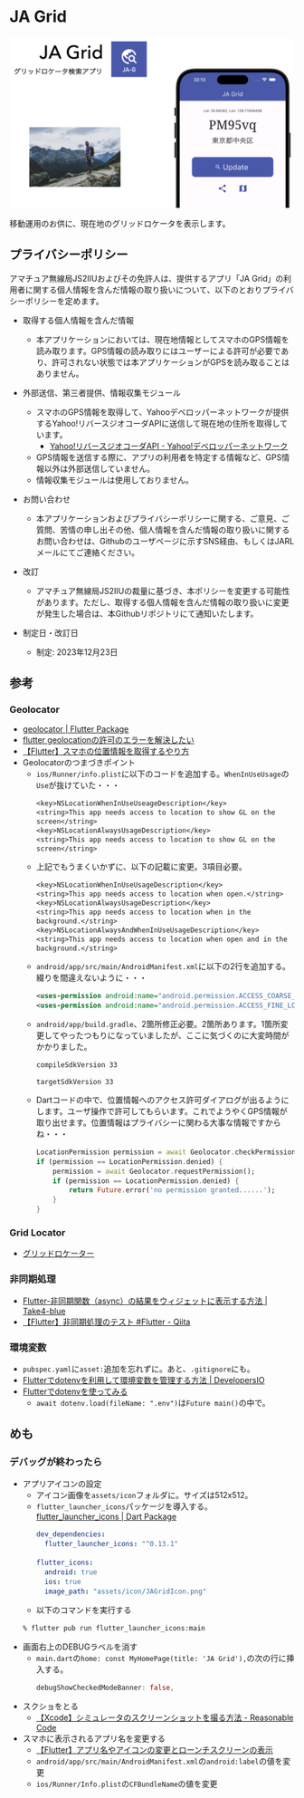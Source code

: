 # JA Grid

<img src="doc/JAGrid.png" width=500>

移動運用のお供に、現在地のグリッドロケータを表示します。

## プライバシーポリシー
アマチュア無線局JS2IIUおよびその免許人は、提供するアプリ「JA Grid」の利用者に関する個人情報を含んだ情報の取り扱いについて、以下のとおりプライバシーポリシーを定めます。

- 取得する個人情報を含んだ情報
  - 本アプリケーションにおいては、現在地情報としてスマホのGPS情報を読み取ります。GPS情報の読み取りにはユーザーによる許可が必要であり、許可されない状態では本アプリケーションがGPSを読み取ることはありません。

- 外部送信、第三者提供、情報収集モジュール
  - スマホのGPS情報を取得して、Yahooデベロッパーネットワークが提供するYahoo!リバースジオコーダAPIに送信して現在地の住所を取得しています。
    - [Yahoo!リバースジオコーダAPI - Yahoo!デベロッパーネットワーク](https://developer.yahoo.co.jp/webapi/map/openlocalplatform/v1/reversegeocoder.html)
  - GPS情報を送信する際に、アプリの利用者を特定する情報など、GPS情報以外は外部送信していません。
  - 情報収集モジュールは使用しておりません。

- お問い合わせ
  - 本アプリケーションおよびプライバシーポリシーに関する、ご意見、ご質問、苦情の申し出その他、個人情報を含んだ情報の取り扱いに関するお問い合わせは、Githubのユーザページに示すSNS経由、もしくはJARLメールにてご連絡ください。

- 改訂
  - アマチュア無線局JS2IIUの裁量に基づき、本ポリシーを変更する可能性があります。ただし、取得する個人情報を含んだ情報の取り扱いに変更が発生した場合は、本Githubリポジトリにて通知いたします。

- 制定日・改訂日
  - 制定: 2023年12月23日

## 参考
### Geolocator
- [geolocator | Flutter Package](https://pub.dev/packages/geolocator/example)
- [flutter geolocationの許可のエラーを解決したい](https://teratail.com/questions/376694)
- [【Flutter】スマホの位置情報を取得するやり方](https://zenn.dev/namioto/articles/3abb0ccf8d8fb6)
- Geolocatorのつまづきポイント
  - `ios/Runner/info.plist`に以下のコードを追加する。`WhenInUseUsage`の`Use`が抜けていた・・・
    ```shell
    <key>NSLocationWhenInUseUseageDescription</key>
	<string>This app needs access to location to show GL on the screen</string>
	<key>NSLocationAlwaysUsageDescription</key>
	<string>This app needs access to location to show GL on the screen</string>
    ```
  - 上記でもうまくいかずに、以下の記載に変更。3項目必要。
    ```shell
    <key>NSLocationWhenInUseUsageDescription</key>
    <string>This app needs access to location when open.</string>
    <key>NSLocationAlwaysUsageDescription</key>
    <string>This app needs access to location when in the background.</string>
    <key>NSLocationAlwaysAndWhenInUseUsageDescription</key>
    <string>This app needs access to location when open and in the background.</string>
    ```
  - `android/app/src/main/AndroidManifest.xml`に以下の2行を追加する。綴りを間違えないように・・・
    ```xml
    <uses-permission android:name="android.permission.ACCESS_COARSE_LOCATION" />
    <uses-permission android:name="android.permission.ACCESS_FINE_LOCATION" />
    ```
  - `android/app/build.gradle`、2箇所修正必要。2箇所あります。1箇所変更してやったつもりになっていましたが、ここに気づくのに大変時間がかかりました。
    ```shell
    compileSdkVersion 33
    ```
    ```shell
    targetSdkVersion 33
    ```
  - Dartコードの中で、位置情報へのアクセス許可ダイアログが出るようにします。ユーザ操作で許可してもらいます。これでようやくGPS情報が取り出せます。位置情報はプライバシーに関わる大事な情報ですからね・・・
    ```dart
    LocationPermission permission = await Geolocator.checkPermission();
    if (permission == LocationPermission.denied) {
        permission = await Geolocator.requestPermission();
        if (permission == LocationPermission.denied) {
            return Future.error('no permission granted......');
        }
    }
    ```

### Grid Locator
- [グリッドロケーター](https://www.jarl.org/Japanese/1_Tanoshimo/1-2_Award/gl.htm)

### 非同期処理
- [Flutter-非同期関数（async）の結果をウィジェットに表示する方法 | Take4-blue](https://take4-blue.com/program/flutter-%E9%9D%9E%E5%90%8C%E6%9C%9F%E9%96%A2%E6%95%B0async%E3%81%AE%E7%B5%90%E6%9E%9C%E3%82%92%E3%82%A6%E3%82%A3%E3%82%B8%E3%82%A7%E3%83%83%E3%83%88%E3%81%AB%E8%A1%A8%E7%A4%BA%E3%81%99%E3%82%8B/)
- [【Flutter】非同期処理のテスト #Flutter - Qiita](https://qiita.com/Seo-4d696b75/items/b677999b4a82fcda11dd)

### 環境変数
- `pubspec.yaml`に`asset:`追加を忘れずに。あと、`.gitignore`にも。
- [Flutterでdotenvを利用して環境変数を管理する方法 | DevelopersIO](https://dev.classmethod.jp/articles/flutter-dotenv/)
- [Flutterでdotenvを使ってみる](https://zenn.dev/someone7140/articles/2d0d65704a5b1e)
  - `await dotenv.load(fileName: ".env")`は`Future main()`の中で。

## めも
### デバッグが終わったら
- アプリアイコンの設定
    - アイコン画像を`assets/icon`フォルダに。サイズは512x512。
    - `flutter_launcher_icons`パッケージを導入する。[flutter_launcher_icons | Dart Package](https://pub.dev/packages/flutter_launcher_icons)
      ```yaml
      dev_dependencies:
        flutter_launcher_icons: "^0.13.1"

      flutter_icons:
        android: true
        ios: true
        image_path: "assets/icon/JAGridIcon.png"
      ```
    - 以下のコマンドを実行する
    ```sh
    % flutter pub run flutter_launcher_icons:main
    ```
- 画面右上のDEBUGラベルを消す
  - `main.dart`の`home: const MyHomePage(title: 'JA Grid'),`の次の行に挿入する。
    ```dart
    debugShowCheckedModeBanner: false,
    ```
- スクショをとる
  - [【Xcode】シミュレータのスクリーンショットを撮る方法 - Reasonable Code](https://reasonable-code.com/xcode-simulator-screenshot/)
- スマホに表示されるアプリ名を変更する
  - [【Flutter】アプリ名やアイコンの変更とローンチスクリーンの表示](https://isub.co.jp/flutter/flutter-change-app-name-icon-launch-splash-screen/)
  - `android/app/src/main/AndroidManifest.xml`の`android:label`の値を変更
  - `ios/Runner/Info.plist`の`CFBundleName`の値を変更
